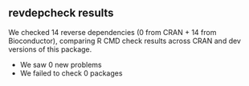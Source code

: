 ## revdepcheck results

We checked 14 reverse dependencies (0 from CRAN + 14 from Bioconductor), comparing R CMD check results across CRAN and dev versions of this package.

 * We saw 0 new problems
 * We failed to check 0 packages

